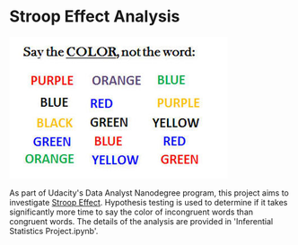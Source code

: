 # Stroop Effect Analysis

![Fig](/stroop_effect.png)

As part of Udacity's Data Analyst Nanodegree program, this project aims to investigate [Stroop Effect](https://en.wikipedia.org/wiki/Stroop_effect).
Hypothesis testing is used to determine if it takes significantly more time to
say the color of incongruent words than congruent words. The details of the
analysis are provided in 'Inferential Statistics Project.ipynb'.
